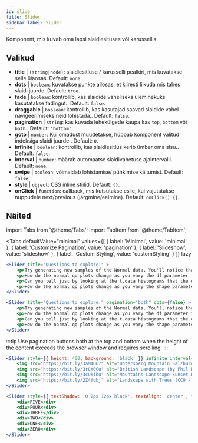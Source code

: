 ```yaml
---
id: slider 
title: Slider
sidebar_label: Slider
---
```


Komponent, mis kuvab oma lapsi slaidiesituses või karussellis.

## Valikud

* __title__ | `(string|node)`: slaidiesitluse / karusselli pealkiri, mis kuvatakse selle ülaosas. Default: `none`.
* __dots__ | `boolean`: kuvatakse punkte allosas, et kiiresti liikuda mis tahes slaidi juurde. Default: `true`.
* __fade__ | `boolean`: kontrollib, kas slaidide vaheliseks üleminekuks kasutatakse fadingut.. Default: `false`.
* __draggable__ | `boolean`: kontrollib, kas kasutajad saavad slaidide vahel navigeerimiseks neid lohistada.. Default: `false`.
* __pagination__ | `string`: kas kuvada lehekülgede kaupa kas `top`, `bottom` või `both`.. Default: `'bottom'`.
* __goto__ | `number`: Kui omadust muudetakse, hüppab komponent valitud indeksiga slaidi juurde.. Default: `0`.
* __infinite__ | `boolean`: kontrollib, kas slaidiesitlus kerib ümber oma sisu.. Default: `false`.
* __interval__ | `number`: määrab automaatse slaidivahetuse ajaintervalli. Default: `none`.
* __swipe__ | `boolean`: võimaldab lohistamise/ pühkimise käitumist. Default: `false`.
* __style__ | `object`: CSS inline stiilid. Default: `{}`.
* __onClick__ | `function`: callback, mis kutsutakse esile, kui vajutatakse nuppudele next/previous (järgmine/eelmine). Default: `onClick() {}`.


## Näited


import Tabs from '@theme/Tabs';
import TabItem from '@theme/TabItem';

<Tabs
    defaultValue="minimal"
    values={[
        { label: 'Minimal', value: 'minimal' },
        { label: 'Customize Pagination', value: 'pagination' },
        { label: 'Slideshow', value: 'slideshow' },
        { label: 'Custom Styling', value: 'customStyling' }
    ]}
    lazy
>

<TabItem value="minimal">

```jsx live
<Slider title="Questions to explore:" >
    <p>Try generating new samples of the Normal data. You'll notice that the points don't always lie exactly on the line. This is typical variation. As you generate more random realizations of this plot you'll get better calibrated to the kind of deviation you can expect to see from this large a sample of Normal data.</p>
    <p>How do the normal qq plots change as you vary the df parameter for the t-distributed data?</p>
    <p>Can you tell just by looking at the t.data histograms that the data aren't normally distributed? Is it easier to tell from the QQ plots?</p>
    <p>How do the normal qq plots change as you vary the shape parameter in the gamma-distributed data?</p>
</Slider>
```

</TabItem>

<TabItem value="pagination">

```jsx live
<Slider title="Questions to explore:" pagination="both" dots={false} >
    <p>Try generating new samples of the Normal data. You'll notice that the points don't always lie exactly on the line. This is typical variation. As you generate more random realizations of this plot you'll get better calibrated to the kind of deviation you can expect to see from this large a sample of Normal data.</p>
    <p>How do the normal qq plots change as you vary the df parameter for the t-distributed data?</p>
    <p>Can you tell just by looking at the t.data histograms that the data aren't normally distributed? Is it easier to tell from the QQ plots?</p>
    <p>How do the normal qq plots change as you vary the shape parameter in the gamma-distributed data?</p>
</Slider>
```

:::tip
Use pagination buttons both at the top and bottom when the height of the content exceeds the browser window and requires scrolling.
:::

</TabItem>

<TabItem value="slideshow">

```jsx live
<Slider style={{ height: 400, background: 'black' }} infinite interval={2000} >
    <img src="https://bit.ly/3aM4OU7" alt="Untersberg Mountain Salzburg (by Giuseppe Milo, CC BY 3.0)" />
    <img src="https://bit.ly/3rCm0Cu" alt="British Landscape (by Phil Riley, Pixabay License)" />
    <img src="https://bit.ly/3cUkibu" alt="Mountains Landscape Sunset Dusk (Pixabay License)" />
    <img src="https://bit.ly/2Z4fqbj" alt="Landscape with Trees (CC0 - Public Domain)" /> 
</Slider>
```

</TabItem>

<TabItem value="customStyling">

```jsx live
<Slider style={{ textShadow: '0 2px 12px black', textAlign: 'center', fontSize: 90 }} infinite interval={1000} >
    <div>FIVE</div>
    <div>FOUR</div>
    <div>THREE</div>
    <div>TWO</div>
    <div>ONE</div>
    <div>ZERO</div>
</Slider>
```

</TabItem>

</Tabs>


